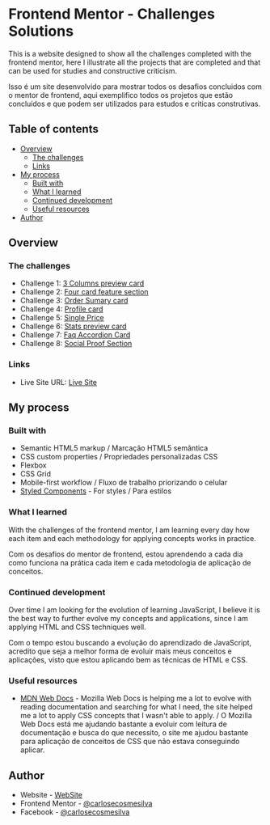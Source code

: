 # Frontend Mentor - Challenges Solutions

This is a website designed to show all the challenges completed with the frontend mentor, here I illustrate all the projects that are completed and that can be used for studies and constructive criticism. 

Isso é um site desenvolvido para mostrar todos os desafios concluidos com o mentor de frontend, aqui exemplifico todos os projetos que estão concluídos e que podem ser utilizados para estudos e criticas construtivas.

## Table of contents

- [Overview](#overview)
  - [The challenges](#the-challenges)
  - [Links](#links)
- [My process](#my-process)
  - [Built with](#built-with)
  - [What I learned](#what-i-learned)
  - [Continued development](#continued-development)
  - [Useful resources](#useful-resources)
- [Author](#author)


## Overview
### The challenges

- Challenge 1: [3 Columns preview card](https://laughing-wiles-b0bfb6.netlify.app/3-column-preview-card/index.html)
- Challenge 2: [Four card feature section](https://laughing-wiles-b0bfb6.netlify.app/four-card-feature-section/index.html)
- Challenge 3: [Order Sumary card](https://laughing-wiles-b0bfb6.netlify.app/order-summary-card/index.html)
- Challenge 4: [Profile card](https://laughing-wiles-b0bfb6.netlify.app/profile-card-component/index.html) 
- Challenge 5: [Single Price](https://laughing-wiles-b0bfb6.netlify.app/single-price-grid-component/index.html)
- Challenge 6: [Stats preview card](https://laughing-wiles-b0bfb6.netlify.app/stats-preview-card-component/index.html)
- Challenge 7: [Faq Accordion Card](https://laughing-wiles-b0bfb6.netlify.app/faq-accordion-card/index.html)
- Challenge 8: [Social Proof Section](https://laughing-wiles-b0bfb6.netlify.app/social-proof-section/index.html)

### Links

- Live Site URL: [Live Site](https://laughing-wiles-b0bfb6.netlify.app)

## My process

### Built with

- Semantic HTML5 markup / Marcação HTML5 semântica
- CSS custom properties / Propriedades personalizadas CSS
- Flexbox
- CSS Grid
- Mobile-first workflow / Fluxo de trabalho priorizando o celular
- [Styled Components](https://styled-components.com/) - For styles / Para estilos


### What I learned

With the challenges of the frontend mentor, I am learning every day how each item and each methodology for applying concepts works in practice.

Com os desafios do mentor de frontend, estou aprendendo a cada dia como funciona na prática cada item e cada metodologia de aplicação de conceitos.

### Continued development

Over time I am looking for the evolution of learning JavaScript, I believe it is the best way to further evolve my concepts and applications, since I am applying HTML and CSS techniques well.

Com o tempo estou buscando a evolução do aprendizado de JavaScript, acredito que seja a melhor forma de evoluir mais meus conceitos e aplicações, visto que estou aplicando bem as técnicas de HTML e CSS.

### Useful resources

- [MDN Web Docs](https://developer.mozilla.org/pt-BR/docs/Web/CSS) - Mozilla Web Docs is helping me a lot to evolve with reading documentation and searching for what I need, the site helped me a lot to apply CSS concepts that I wasn't able to apply. / O Mozilla Web Docs está me ajudando bastante a evoluir com leitura de documentação e busca do que necessito, o site me ajudou bastante para aplicação de conceitos de CSS que não estava conseguindo aplicar.

## Author

- Website - [WebSite](https://carlosecosmesilva.github.io/portfolio-novo/)
- Frontend Mentor - [@carlosecosmesilva](https://www.frontendmentor.io/profile/carlosecosmesilva)
- Facebook - [@carlosecosmesilva](https://www.facebook.com/carlosecosmedasilva/)

